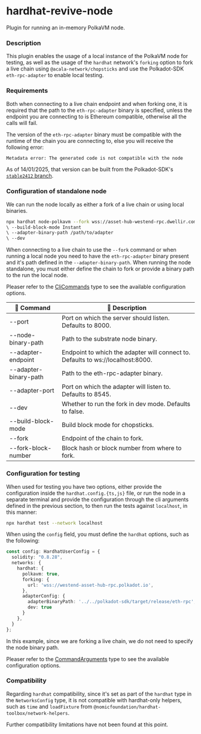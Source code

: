 # hardhat-revive-node
Plugin for running an in-memory PolkaVM node.

### Description
This plugin enables the usage of a local instance of the PolkaVM node for testing,
as well as the usage of the `hardhat` network's `forking` option to fork a live
chain using `@acala-network/chopsticks` and use the Polkadot-SDK `eth-rpc-adapter`
to enable local testing.

### Requirements
Both when connecting to a live chain endpoint and when forking one, it is required that the
path to the `eth-rpc-adapter` binary is specified, unless the endpoint you are
connecting to is Ethereum compatible, otherwise all the calls will fail.

The version of the `eth-rpc-adapter` binary must be compatible with the runtime
of the chain you are connecting to, else you will receive the following error:
```bash
Metadata error: The generated code is not compatible with the node
```
As of 14/01/2025, that version can be built from the Polkadot-SDK's [`stable2412`
branch](https://github.com/paritytech/polkadot-sdk/tree/stable2412).

### Configuration of standalone node
We can run the node locally as either a fork of a live chain or using local binaries.

```bash
npx hardhat node-polkavm --fork wss://asset-hub-westend-rpc.dwellir.com 
\ --build-block-mode Instant
\ --adapter-binary-path /path/to/adapter 
\ --dev
```

When connecting to a live chain to use the `--fork` command or when running a local
node you need to have the `eth-rpc-adapter` binary present and it's path defined
in the `--adapter-binary-path`. When running the node standalone, you must either
define the chain to fork or provide a binary path to the run the local node.

Pleaser refer to the [CliCommands](/packages/hardhat-revive-node/src/types.ts#L3)
type to see the available configuration options.

| 🔧 Command                          | 📄 Description                                                                                                       |
|-------------------------------------|----------------------------------------------------------------------------------------------------------------------|
| --port                              | Port on which the server should listen. Defaults to 8000.                                                            |
| --node-binary-path                  | Path to the substrate node binary.                                                                                   |
| --adapter-endpoint                  | Endpoint to which the adapter will connect to. Defaults to ws://localhost:8000.                                      |
| --adapter-binary-path               | Path to the eth-rpc-adapter binary.                                                                                  |
| --adapter-port                      | Port on which the adapter will listen to. Defaults to 8545.                                                          |
| --dev                               | Whether to run the fork in dev mode. Defaults to false.                                                              |
| --build-block-mode                  | Build block mode for chopsticks.                                                                                     |
| --fork                              | Endpoint of the chain to fork.                                                                                       |
| --fork-block-number                 | Block hash or block number from where to fork.                                                                       |

### Configuration for testing
When used for testing you have two options, either provide the configuration inside
the `hardhat.config.{ts,js}` file, or run the node in a separate terminal and
provide the configuration through the cli arguments defined in the previous section,
to then run the tests against `localhost`, in this manner:
```bash
npx hardhat test --network localhost
```

When using the `config` field, you must define the `hardhat` options, such as the following:

```ts
const config: HardhatUserConfig = {
  solidity: "0.8.28",
  networks: {
    hardhat: {
      polkavm: true,
      forking: {
        url: 'wss://westend-asset-hub-rpc.polkadot.io',
      },
      adapterConfig: {
        adapterBinaryPath: '../../polkadot-sdk/target/release/eth-rpc',
        dev: true
      }
    },
  }
};
```

In this example, since we are forking a live chain, we do not need to specify the
node binary path.

Pleaser refer to the [CommandArguments](/packages/hardhat-revive-node/src/types.ts#L28)
type to see the available configuration options.

### Compatibility
Regarding `hardhat` compatibility, since it's set as part of the `hardhat`
type in the `NetworksConfig` type, it is not compatible with hardhat-only helpers,
such as `time` and `loadFixture` from `@nomicfoundation/hardhat-toolbox/network-helpers`.

Further compatibility limitations have not been found at this point.

